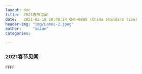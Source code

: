 ```yaml
---
layout: doc
title:  2021春节见闻
date:   2021-02-18 10:40:24 GMT+0800 (China Standard Time)
header-img: "img/Lamei-2.jpeg"
author:     "xqian"
categories: 

---
```


### 2021春节见闻
    FFFF